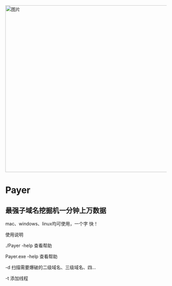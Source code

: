 <img width="520" alt="图片" src="https://user-images.githubusercontent.com/75553451/202910693-793735bb-8841-4364-8af5-a8fb3a454dd9.png">

# Payer

## 最强子域名挖掘机一分钟上万数据

mac、windows、linux均可使用，一个字 快！

使用说明

./Payer -help 查看帮助

Payer.exe -help 查看帮助

-d 扫描需要爆破的二级域名、三级域名、四...

-t 添加线程

